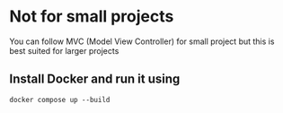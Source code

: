 # Not for small projects

You can follow MVC (Model View Controller) for small project but this is best suited for larger projects

## Install Docker and run it using

```
docker compose up --build
```
